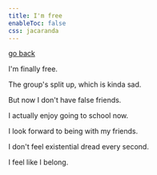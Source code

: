 ```yaml
---
title: I'm free
enableToc: false
css: jacaranda
---
```


[go back](articles.md)

I'm finally free.

The group's split up, which is kinda sad.

But now I don't have false friends.

I actually enjoy going to school now.

I look forward to being with my friends.

I don't feel existential dread every second.

I feel like I belong.



